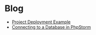 # Blog

- [Project Deployment Example](/blog/posts/2)
- [Connecting to a Database in PhpStorm](/blog/posts/2)
